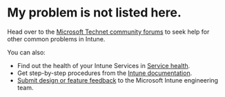 ﻿<properties 
	pageTitle="My issue is not listed"
	description="My issue is not listed"
	service="microsoft.intune"
	resource="intune"
	documentationCenter=""
	authors="mackie1604"
	resourceTags="device_enrollment_selfhelp, mamarmrbac, mampolicyarmrbac, mam, mampolicy, intuneroles_selfhelp, onpremise_selfhelp, ebooks_selfhelp"
	selfHelpType="resource"
	supportTopicIds=""
	productPesIds=""
	displayOrder=""
	cloudEnvironments="public"
	issueNotListed="true"
 />

# My problem is not listed here.

Head over to the [Microsoft Technet community forums](https://aka.ms/intuneforums) to seek help for other common problems in Intune.

You can also:

* Find out the health of your Intune Services in [Service health](https://portal.office.com/AdminPortal/Home#/MessageCenter).<br>
* Get step-by-step procedures from the [Intune documentation](https://docs.microsoft.com/intune/).<br>
* [Submit design or feature feedback](https://microsoftintune.uservoice.com/) to the Microsoft Intune engineering team.